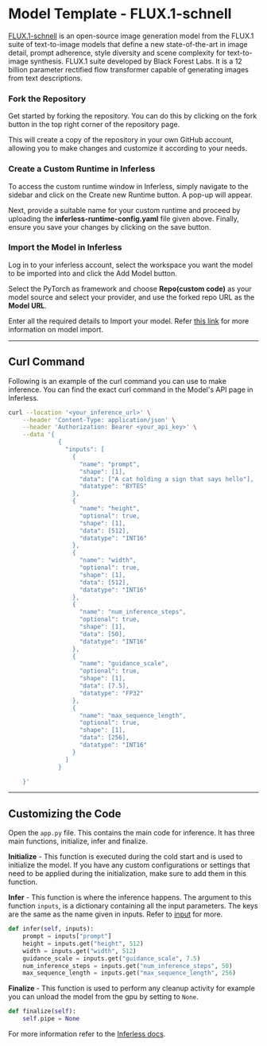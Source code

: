 # Model Template - FLUX.1-schnell
[FLUX.1-schnell](https://huggingface.co/black-forest-labs/FLUX.1-schnell) is an open-source image generation model from the FLUX.1 suite of text-to-image models that define a new state-of-the-art in image detail, prompt adherence, style diversity and scene complexity for text-to-image synthesis. FLUX.1 suite developed by Black Forest Labs. It is a 12 billion parameter rectified flow transformer capable of generating images from text descriptions.

### Fork the Repository
Get started by forking the repository. You can do this by clicking on the fork button in the top right corner of the repository page.

This will create a copy of the repository in your own GitHub account, allowing you to make changes and customize it according to your needs.

### Create a Custom Runtime in Inferless
To access the custom runtime window in Inferless, simply navigate to the sidebar and click on the Create new Runtime button. A pop-up will appear.

Next, provide a suitable name for your custom runtime and proceed by uploading the **inferless-runtime-config.yaml** file given above. Finally, ensure you save your changes by clicking on the save button.

### Import the Model in Inferless
Log in to your inferless account, select the workspace you want the model to be imported into and click the Add Model button.

Select the PyTorch as framework and choose **Repo(custom code)** as your model source and select your provider, and use the forked repo URL as the **Model URL**.

Enter all the required details to Import your model. Refer [this link](https://docs.inferless.com/integrations/git-custom-code/git--custom-code) for more information on model import.

---
## Curl Command
Following is an example of the curl command you can use to make inference. You can find the exact curl command in the Model's API page in Inferless.
```bash
curl --location '<your_inference_url>' \
    --header 'Content-Type: application/json' \
    --header 'Authorization: Bearer <your_api_key>' \
    --data '{
              {
                "inputs": [
                  {
                    "name": "prompt",
                    "shape": [1],
                    "data": ["A cat holding a sign that says hello"],
                    "datatype": "BYTES"
                  },
                  {
                    "name": "height",
                    "optional": true,
                    "shape": [1],
                    "data": [512],
                    "datatype": "INT16"
                  },
                  {
                    "name": "width",
                    "optional": true,
                    "shape": [1],
                    "data": [512],
                    "datatype": "INT16"
                  },
                  {
                    "name": "num_inference_steps",
                    "optional": true,
                    "shape": [1],
                    "data": [50],
                    "datatype": "INT16"
                  },
                  {
                    "name": "guidance_scale",
                    "optional": true,
                    "shape": [1],
                    "data": [7.5],
                    "datatype": "FP32"
                  },
                  {
                    "name": "max_sequence_length",
                    "optional": true,
                    "shape": [1],
                    "data": [256],
                    "datatype": "INT16"
                  }
                ]
              }

    }'
```

---
## Customizing the Code
Open the `app.py` file. This contains the main code for inference. It has three main functions, initialize, infer and finalize.

**Initialize** -  This function is executed during the cold start and is used to initialize the model. If you have any custom configurations or settings that need to be applied during the initialization, make sure to add them in this function.

**Infer** - This function is where the inference happens. The argument to this function `inputs`, is a dictionary containing all the input parameters. The keys are the same as the name given in inputs. Refer to [input](https://docs.inferless.com/model-import/input-output-schema) for more.

```python
def infer(self, inputs):
    prompt = inputs["prompt"]
    height = inputs.get("height", 512)
    width = inputs.get("width", 512)
    guidance_scale = inputs.get("guidance_scale", 7.5)
    num_inference_steps = inputs.get("num_inference_steps", 50)
    max_sequence_length = inputs.get("max_sequence_length", 256)
```

**Finalize** - This function is used to perform any cleanup activity for example you can unload the model from the gpu by setting to `None`.
```python
def finalize(self):
    self.pipe = None
```


For more information refer to the [Inferless docs](https://docs.inferless.com/).
